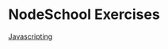 # NodeSchool Exercises 
[Javascripting](https://github.com/mossmax62/nodeschool/tree/master/javascripting)
